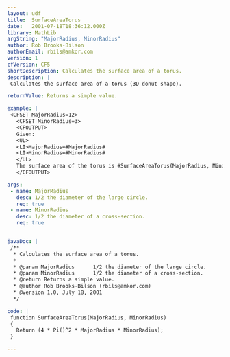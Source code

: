 ```yaml
---
layout: udf
title:  SurfaceAreaTorus
date:   2001-07-18T18:36:12.000Z
library: MathLib
argString: "MajorRadius, MinorRadius"
author: Rob Brooks-Bilson
authorEmail: rbils@amkor.com
version: 1
cfVersion: CF5
shortDescription: Calculates the surface area of a torus.
description: |
 Calculates the surface area of a torus (3D donut shape).

returnValue: Returns a simple value.

example: |
 <CFSET MajorRadius=12>
   <CFSET MinorRadius=3>
   <CFOUTPUT>
   Given:
   <UL>
   <LI>MajorRadius=#MajorRadius#
   <LI>MinorRadius=#MinorRadius#
   </UL>
   The surface area of the torus is #SurfaceAreaTorus(MajorRadius, MinorRadius)#
   </CFOUTPUT>

args:
 - name: MajorRadius
   desc: 1/2 the diameter of the large circle.
   req: true
 - name: MinorRadius
   desc: 1/2 the diameter of a cross-section.
   req: true


javaDoc: |
 /**
  * Calculates the surface area of a torus.
  * 
  * @param MajorRadius      1/2 the diameter of the large circle. 
  * @param MinorRadius      1/2 the diameter of a cross-section. 
  * @return Returns a simple value. 
  * @author Rob Brooks-Bilson (rbils@amkor.com) 
  * @version 1.0, July 18, 2001 
  */

code: |
 function SurfaceAreaTorus(MajorRadius, MinorRadius)
 {
   Return (4 * Pi()^2 * MajorRadius * MinorRadius);
 }

---
```


